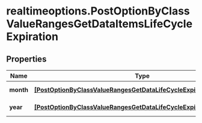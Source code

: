 # realtimeoptions.PostOptionByClassValueRangesGetDataItemsLifeCycleExpiration

## Properties

Name | Type | Description | Notes
------------ | ------------- | ------------- | -------------
**month** | [**[PostOptionByClassValueRangesGetDataLifeCycleExpirationMonthItems]**](PostOptionByClassValueRangesGetDataLifeCycleExpirationMonthItems.md) | Expiration month. | [optional] 
**year** | [**[PostOptionByClassValueRangesGetDataLifeCycleExpirationYearItems]**](PostOptionByClassValueRangesGetDataLifeCycleExpirationYearItems.md) | Expiration year. | [optional] 


